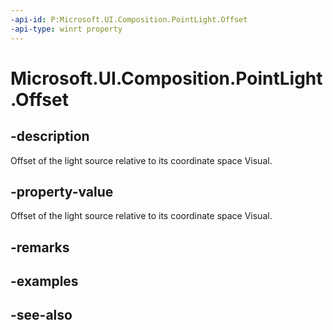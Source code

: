 ```yaml
---
-api-id: P:Microsoft.UI.Composition.PointLight.Offset
-api-type: winrt property
---
```


<!-- Property syntax
public Windows.Foundation.Numerics.Vector3 Offset { get;  set; }
-->

# Microsoft.UI.Composition.PointLight.Offset

## -description
Offset of the light source relative to its coordinate space Visual.

## -property-value
Offset of the light source relative to its coordinate space Visual.

## -remarks

## -examples

## -see-also
